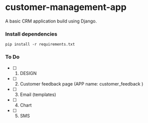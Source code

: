 # customer-management-app
A basic CRM application build using Django.

### Install dependencies

```
pip install -r requirements.txt
```

### To Do

- [ ] 1. DESIGN
- [ ] 2. Customer feedback page (APP name: customer_feedback )
- [ ] 3. Email (templates)
- [ ] 4. Chart
- [ ] 5. SMS
